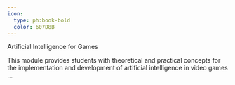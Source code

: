 ```yaml
---
icon:
  type: ph:book-bold
  color: 607D8B
---
```

Artificial Intelligence for Games

This module provides students with theoretical and practical concepts for the implementation and development of artificial intelligence in video games ... 
